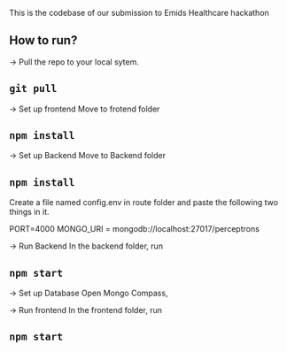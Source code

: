 This is the codebase of our submission to Emids Healthcare hackathon 

## How to run?

-> Pull the repo to your local sytem.
## `git pull`

-> Set up frontend
Move to frotend folder
## `npm install`

-> Set up Backend
Move to Backend folder
## `npm install`
Create a file named config.env in route folder and paste the following two things in it.

PORT=4000
MONGO_URI = mongodb://localhost:27017/perceptrons

-> Run Backend
In the backend folder, run 
## `npm start`

-> Set up Database
Open Mongo Compass, 



-> Run frontend
In the frontend folder, run
## `npm start`

